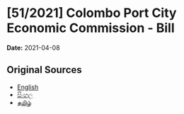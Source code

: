 # [51/2021] Colombo Port City Economic Commission - Bill

**Date:** 2021-04-08

## Original Sources

- [English](https://documents.gov.lk/view/bills/2021/4/51-2021_E.pdf)
- [සිංහල](https://documents.gov.lk/view/bills/2021/4/51-2021_S.pdf)
- [தமிழ்](https://documents.gov.lk/view/bills/2021/4/51-2021_T.pdf)
